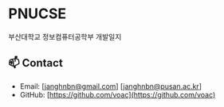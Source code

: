 # PNUCSE
부산대학교 정보컴퓨터공학부 개발일지

## 📫 Contact
- Email: [janghnbn@gmail.com]
         [janghnbn@pusan.ac.kr]
- GitHub: [https://github.com/voac](https://github.com/voac)
